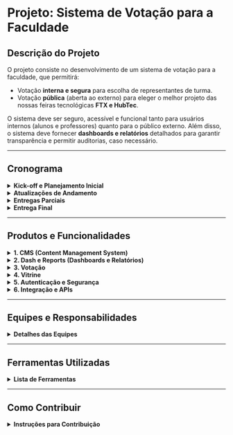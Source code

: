 # Projeto: Sistema de Votação para a Faculdade

## Descrição do Projeto
O projeto consiste no desenvolvimento de um sistema de votação para a faculdade, que permitirá:
- Votação **interna e segura** para escolha de representantes de turma.
- Votação **pública** (aberta ao externo) para eleger o melhor projeto das nossas feiras tecnológicas **FTX e HubTec**.

O sistema deve ser seguro, acessível e funcional tanto para usuários internos (alunos e professores) quanto para o público externo. Além disso, o sistema deve fornecer **dashboards e relatórios** detalhados para garantir transparência e permitir auditorias, caso necessário.

---

## Cronograma

<details>
<summary><strong>Kick-off e Planejamento Inicial</strong></summary>

- **Data:** 17 de fevereiro (segunda-feira).
- **Objetivo:** Apresentar o projeto, alinhar expectativas, definir papéis e priorizar as user stories.
</details>

<details>
<summary><strong>Atualizações de Andamento</strong></summary>

As atualizações ocorrerão nas seguintes sextas-feiras:

| **Data**       | **Foco da Atualização**                                                                 |
|-----------------|----------------------------------------------------------------------------------------|
| **21/fev**     | Definição final das equipes e início do desenvolvimento das primeiras user stories.    |
| **28/fev**     | Revisão do protótipo de UX e validação da autenticação segura (Back-End).              |
| **07/mar**     | Entrega parcial: sistema de autenticação funcional e telas de votação interna.         |
| **14/mar**     | Revisão da votação interna e início do desenvolvimento da votação pública.             |
| **21/mar**     | Testes de usabilidade e acessibilidade nas telas de votação.                          |
| **28/mar**     | Entrega parcial: votação pública funcional e painel de resultados em tempo real.       |
| **04/abr**     | Revisão da segurança (criptografia, logs, integridade dos dados).                      |
| **11/abr**     | Testes finais e correção de bugs.                                                     |
| **25/abr**     | Preparação para a entrega final: documentação e ajustes finais.                       |
</details>

<details>
<summary><strong>Entregas Parciais</strong></summary>

- **07/mar:**  
  - Sistema de autenticação seguro (Back-End).  
  - Protótipo de telas de votação interna (UX/Front).  

- **28/mar:**  
  - Votação pública funcional (Front-End/Back-End).  
  - Painel de resultados em tempo real (Back-End/DevOps).  
</details>

<details>
<summary><strong>Entrega Final</strong></summary>

- **Data:** 5 de maio.
- **Objetivo:** Entregar o sistema completo, com todas as funcionalidades implementadas e testadas.
</details>

---

## Produtos e Funcionalidades

<details>
<summary><strong>1. CMS (Content Management System)</strong></summary>

**Descrição:**  
O CMS será o sistema de gerenciamento de conteúdo do projeto, permitindo que administradores cadastrem e gerenciem informações sobre candidatos (representantes de turma) e projetos das feiras FTX e HubTec.  

**Funcionalidades Principais:**  
- Cadastro de candidatos (representantes de turma) com fotos, descrições e informações relevantes.  
- Cadastro de projetos das feiras FTX e HubTec, incluindo título, descrição, equipe responsável e fotos.  
- Edição e exclusão de conteúdos cadastrados.  
- Interface amigável para administradores, com validação de dados e prevenção de erros.  
- Integração com o módulo de **Vitrine** para exibição dos projetos ao público.  
</details>

<details>
<summary><strong>2. Dash e Reports (Dashboards e Relatórios)</strong></summary>

**Descrição:**  
Este produto será responsável por fornecer transparência ao processo de votação, com dashboards em tempo real e relatórios detalhados para auditoria.  

**Funcionalidades Principais:**  
- Painel de resultados em tempo real, mostrando a distribuição de votos por candidato/projeto.  
- Gráficos interativos (ex.: barras, pizza) para visualização dos dados.  
- Relatórios detalhados com logs de atividades (quem votou, quando e em quem).  
- Exportação de relatórios em formatos como PDF e CSV.  
- Filtros para visualização de dados por período, turma ou feira (FTX/HubTec).  
</details>

<details>
<summary><strong>3. Votação</strong></summary>

**Descrição:**  
O núcleo do sistema, onde os usuários (alunos, professores e público externo) poderão votar de forma segura e anônima.  

**Funcionalidades Principais:**  
- Votação interna para escolha de representantes de turma, com autenticação segura.  
- Votação pública para eleger o melhor projeto das feiras FTX e HubTec, sem necessidade de login.  
- Interface simples e intuitiva, com confirmação visual do voto registrado.  
- Garantia de anonimato e integridade dos votos.  
- Limitação de um voto por usuário/dispositivo (controle por IP ou autenticação).  
</details>

<details>
<summary><strong>4. Vitrine</strong></summary>

**Descrição:**  
A vitrine será a interface pública do sistema, onde os projetos das feiras FTX e HubTec serão exibidos para o público votante.  

**Funcionalidades Principais:**  
- Exibição dos projetos cadastrados no CMS, com fotos, descrições e detalhes.  
- Filtros para busca de projetos por categoria, turma ou feira (FTX/HubTec).  
- Design responsivo, funcionando bem em dispositivos móveis e desktop.  
- Integração com o módulo de **Votação** para permitir que os usuários votem diretamente na vitrine.  
- Links para compartilhamento nas redes sociais, aumentando a visibilidade dos projetos.  
</details>

<details>
<summary><strong>5. Autenticação e Segurança</strong></summary>

**Descrição:**  
Este produto garantirá a segurança do sistema, protegendo dados sensíveis e garantindo que apenas usuários autorizados possam acessar funcionalidades específicas.  

**Funcionalidades Principais:**  
- Sistema de autenticação seguro, com login e senha (e opção de autenticação de dois fatores).  
- Criptografia de votos e dados sensíveis durante a transmissão e armazenamento.  
- Geração de logs de atividades para auditoria (ex.: tentativas de acesso, votos registrados).  
- Prevenção contra ataques comuns, como SQL injection e DDoS.  
- Validação de IP para limitar votos públicos a um por dispositivo.  
</details>

<details>
<summary><strong>6. Integração e APIs</strong></summary>

**Descrição:**  
Este produto cuidará da integração entre os diferentes módulos do sistema e com serviços externos, garantindo que tudo funcione de forma coesa e eficiente.  

**Funcionalidades Principais:**  
- Desenvolvimento de APIs para comunicação entre front-end e back-end.  
- Integração com serviços de autenticação externos (ex.: Google, Facebook).  
- Webhooks para notificações em tempo real (ex.: alertas de novos votos).  
- Integração com ferramentas de analytics (ex.: Google Analytics) para monitoramento de uso.  
- Documentação clara das APIs para facilitar a manutenção e futuras integrações.  
</details>

---

## Equipes e Responsabilidades

<details>
<summary><strong>Detalhes das Equipes</strong></summary>

- **UX:** Prototipagem e design das interfaces.  
- **Front-End:** Desenvolvimento das telas de votação e painel de resultados.  
- **Back-End:** Lógica do sistema, autenticação e segurança.  
- **DevOps:** Configuração de servidores, monitoramento e CI/CD.  
- **Analytics:** Desenvolvimento de dashboards e relatórios (integração com Back-End).  
</details>

---

## Ferramentas Utilizadas

<details>
<summary><strong>Lista de Ferramentas</strong></summary>

- **Gestão de Projeto:** GitHub (Projects).  
- **Desenvolvimento:** GitHub (versionamento), Docker (conteinerização).  
- **Testes:** Ferramentas de teste de usabilidade e segurança.  
</details>

---

## Como Contribuir

<details>
<summary><strong>Instruções para Contribuição</strong></summary>

1. Clone o repositório:  
   ```bash
   git clone https://github.com/seu-usuario/sistema-votacao.git
